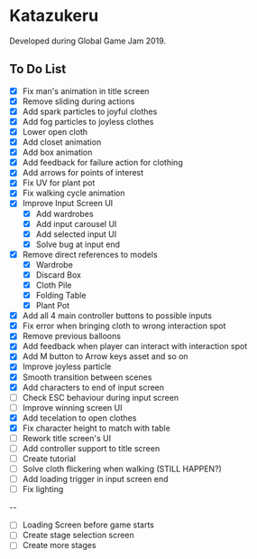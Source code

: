# Katazukeru

Developed during Global Game Jam 2019.

## To Do List

- [x] Fix man's animation in title screen
- [x] Remove sliding during actions
- [x] Add spark particles to joyful clothes
- [x] Add fog particles to joyless clothes
- [x] Lower open cloth
- [x] Add closet animation
- [x] Add box animation
- [x] Add feedback for failure action for clothing
- [x] Add arrows for points of interest
- [x] Fix UV for plant pot
- [x] Fix walking cycle animation
- [x] Improve Input Screen UI
    - [x] Add wardrobes
    - [x] Add input carousel UI
    - [x] Add selected input UI
    - [x] Solve bug at input end
- [x] Remove direct references to models
    - [x] Wardrobe
    - [x] Discard Box
    - [x] Cloth Pile
    - [x] Folding Table
    - [x] Plant Pot
- [x] Add all 4 main controller buttons to possible inputs
- [x] Fix error when bringing cloth to wrong interaction spot
- [x] Remove previous balloons
- [x] Add feedback when player can interact with interaction spot
- [x] Add M button to Arrow keys asset and so on
- [x] Improve joyless particle
- [x] Smooth transition between scenes
- [x] Add characters to end of input screen
- [ ] Check ESC behaviour during input screen
- [ ] Improve winning screen UI
- [x] Add tecelation to open clothes
- [x] Fix character height to match with table
- [ ] Rework title screen's UI
- [ ] Add controller support to title screen
- [ ] Create tutorial
- [ ] Solve cloth flickering when walking (STILL HAPPEN?)
- [ ] Add loading trigger in input screen end
- [ ] Fix lighting

--

- [ ] Loading Screen before game starts
- [ ] Create stage selection screen
- [ ] Create more stages
